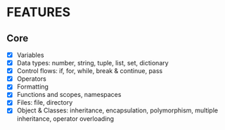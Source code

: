 # FEATURES

## Core

- [x] Variables
- [x] Data types: number, string, tuple, list, set, dictionary
- [x] Control flows: if, for, while, break & continue, pass
- [x] Operators
- [x] Formatting
- [x] Functions and scopes, namespaces
- [x] Files: file, directory
- [x] Object & Classes: inheritance, encapsulation, polymorphism, multiple inheritance, operator overloading
